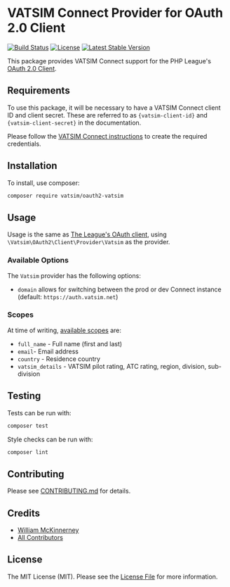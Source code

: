 # VATSIM Connect Provider for OAuth 2.0 Client

[![Build Status](https://img.shields.io/github/workflow/status/vatsimnetwork/oauth2-vatsim-php/test/main)](https://github.com/vatsimnetwork/oauth2-vatsim-php/actions/workflows/test.yaml)
[![License](https://img.shields.io/packagist/l/vatsim/oauth2-vatsim)](https://github.com/vatsimnetwork/oauth2-vatsim-php/blob/main/LICENSE)
[![Latest Stable Version](https://img.shields.io/packagist/v/vatsim/oauth2-vatsim)](https://packagist.org/packages/vatsim/oauth2-vatsim)

This package provides VATSIM Connect support for the PHP League's [OAuth 2.0 Client](https://github.com/thephpleague/oauth2-client).

## Requirements

To use this package, it will be necessary to have a VATSIM Connect client ID and client
secret. These are referred to as `{vatsim-client-id}` and `{vatsim-client-secret}`
in the documentation.

Please follow the [VATSIM Connect instructions][oauth-setup] to create the required credentials.

[oauth-setup]: https://github.com/vatsimnetwork/developer-info/wiki/Connect

## Installation

To install, use composer:

```sh
composer require vatsim/oauth2-vatsim
```

## Usage

Usage is the same as [The League's OAuth client](league-usage), using `\Vatsim\OAuth2\Client\Provider\Vatsim` as the provider.

[league-usage]: https://oauth2-client.thephpleague.com/usage/

### Available Options

The `Vatsim` provider has the following options:

- `domain` allows for switching between the prod or dev Connect instance (default: `https://auth.vatsim.net`)

### Scopes

At time of writing, [available scopes][scopes] are:
- `full_name` - Full name (first and last)
- `email`- Email address
- `country` - Residence country
- `vatsim_details` - VATSIM pilot rating, ATC rating, region, division, sub-division

[scopes]: https://github.com/vatsimnetwork/developer-info/wiki/Connect-Redirect-the-User

## Testing

Tests can be run with:

```sh
composer test
```

Style checks can be run with:

```sh
composer lint
```

## Contributing

Please see [CONTRIBUTING.md](https://github.com/vatsimnetwork/oauth2-vatsim-php/blob/main/CONTRIBUTING.md) for details.


## Credits

- [William McKinnerney](https://williammck.net)
- [All Contributors](https://github.com/vatsimnetwork/oauth2-vatsim-php/contributors)


## License

The MIT License (MIT). Please see the [License File](https://github.com/vatsimnetwork/oauth2-vatsim-php/blob/main/LICENSE) for more information.

